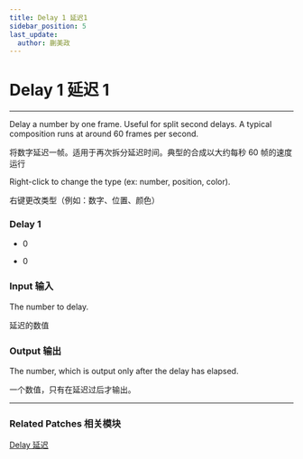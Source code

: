 ```yaml
---
title: Delay 1 延迟1
sidebar_position: 5
last_update:
  author: 蒯美政
---
```


# Delay 1 延迟 1

---

Delay a number by one frame. Useful for split second delays. A typical composition runs at around 60 frames per second.

将数字延迟一帧。适用于再次拆分延迟时间。典型的合成以大约每秒 60 帧的速度运行

Right-click to change the type (ex: number, position, color).

右键更改类型（例如：数字、位置、颜色）

<div className="patch-container">
    <div className="patch processor">
        <h3>Delay 1</h3>
        <ul className="inputs">
            <li><span>0</span></li>
        </ul>
        <ul className="outputs">
            <li><span>0</span></li>
        </ul>
    </div>
</div>

### Input 输入

The number to delay.

延迟的数值

### Output 输出

The number, which is output only after the delay has elapsed.

一个数值，只有在延迟过后才输出。

---

### Related Patches 相关模块

[Delay 延迟](./Delay.md)
